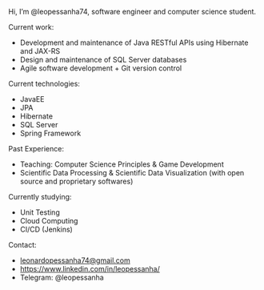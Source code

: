 Hi, I’m @leopessanha74, software engineer and computer science student.

Current work:
- Development and maintenance of Java RESTful APIs using Hibernate and JAX-RS
- Design and maintenance of SQL Server databases
- Agile software development + Git version control

Current technologies:
- JavaEE
- JPA
- Hibernate
- SQL Server
- Spring Framework

Past Experience:
- Teaching: Computer Science Principles & Game Development
- Scientific Data Processing & Scientific Data Visualization (with open source and proprietary softwares)

Currently studying:
- Unit Testing
- Cloud Computing
- CI/CD (Jenkins)

Contact:
- leonardopessanha74@gmail.com
- https://www.linkedin.com/in/leopessanha/
- Telegram: @leopessanha

<!---
leopessanha74/leopessanha74 is a ✨ special ✨ repository because its `README.md` (this file) appears on your GitHub profile.
You can click the Preview link to take a look at your changes.
--->
